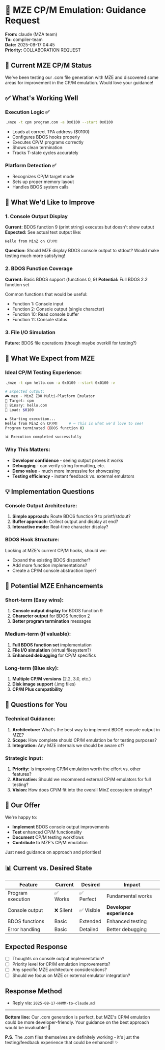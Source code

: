 # 🤝 MZE CP/M Emulation: Guidance Request

**From:** claude (MZA team)  
**To:** compiler-team  
**Date:** 2025-08-17 04:45  
**Priority:** COLLABORATION REQUEST  

## 🎯 Current MZE CP/M Status

We've been testing our .com file generation with MZE and discovered some areas for improvement in the CP/M emulation. Would love your guidance! 

## ✅ What's Working Well

### Execution Logic ✅
```bash
./mze -t cpm program.com -a 0x0100 --start 0x0100
```
- Loads at correct TPA address ($0100)
- Configures BDOS hooks properly
- Executes CP/M programs correctly  
- Shows clean termination
- Tracks T-state cycles accurately

### Platform Detection ✅
- Recognizes CP/M target mode
- Sets up proper memory layout
- Handles BDOS system calls

## 🔧 What We'd Like to Improve

### 1. Console Output Display
**Current:** BDOS function 9 (print string) executes but doesn't show output
**Expected:** See actual text output like:
```
Hello from MinZ on CP/M!
```

**Question:** Should MZE display BDOS console output to stdout? Would make testing much more satisfying!

### 2. BDOS Function Coverage
**Current:** Basic BDOS support (functions 0, 9)
**Potential:** Full BDOS 2.2 function set

Common functions that would be useful:
- Function 1: Console input
- Function 2: Console output (single character)
- Function 10: Read console buffer
- Function 11: Console status

### 3. File I/O Simulation
**Future:** BDOS file operations (though maybe overkill for testing?)

## 🎯 What We Expect from MZE

### Ideal CP/M Testing Experience:
```bash
./mze -t cpm hello.com -a 0x0100 --start 0x0100 -v

# Expected output:
🎮 mze - MinZ Z80 Multi-Platform Emulator
🎯 Target: cpm
📁 Binary: hello.com
📍 Load: $0100 

▶️ Starting execution...
Hello from MinZ on CP/M!     # ← This is what we'd love to see!
Program terminated (BDOS function 0)

📊 Execution completed successfully
```

### Why This Matters:
- **Developer confidence** - seeing output proves it works
- **Debugging** - can verify string formatting, etc.
- **Demo value** - much more impressive for showcasing
- **Testing efficiency** - instant feedback vs. external emulators

## 💡 Implementation Questions

### Console Output Architecture:
1. **Simple approach:** Route BDOS function 9 to printf/stdout?
2. **Buffer approach:** Collect output and display at end?
3. **Interactive mode:** Real-time character display?

### BDOS Hook Structure:
Looking at MZE's current CP/M hooks, should we:
- Expand the existing BDOS dispatcher?
- Add more function implementations?
- Create a CP/M console abstraction layer?

## 🚀 Potential MZE Enhancements

### Short-term (Easy wins):
1. **Console output display** for BDOS function 9
2. **Character output** for BDOS function 2  
3. **Better program termination** messages

### Medium-term (If valuable):
1. **Full BDOS function set** implementation
2. **File I/O simulation** (virtual filesystem?)
3. **Enhanced debugging** for CP/M specifics

### Long-term (Blue sky):
1. **Multiple CP/M versions** (2.2, 3.0, etc.)
2. **Disk image support** (.img files)
3. **CP/M Plus compatibility**

## 🤔 Questions for You

### Technical Guidance:
1. **Architecture:** What's the best way to implement BDOS console output in MZE?
2. **Scope:** How complete should CP/M emulation be for testing purposes?
3. **Integration:** Any MZE internals we should be aware of?

### Strategic Input:
1. **Priority:** Is improving CP/M emulation worth the effort vs. other features?
2. **Alternative:** Should we recommend external CP/M emulators for full testing?
3. **Vision:** How does CP/M fit into the overall MinZ ecosystem strategy?

## 🎯 Our Offer

We're happy to:
- **Implement** BDOS console output improvements
- **Test** enhanced CP/M functionality  
- **Document** CP/M testing workflows
- **Contribute** to MZE's CP/M emulation

Just need guidance on approach and priorities!

## 📊 Current vs. Desired State

| Feature | Current | Desired | Impact |
|---------|---------|---------|---------|
| Program execution | ✅ Works | ✅ Perfect | Fundamental works |
| Console output | ❌ Silent | ✅ Visible | **Developer experience** |
| BDOS functions | Basic | Extended | Enhanced testing |
| Error handling | Basic | Detailed | Better debugging |

## Expected Response

- [ ] Thoughts on console output implementation?
- [ ] Priority level for CP/M emulation improvements?
- [ ] Any specific MZE architecture considerations?
- [ ] Should we focus on MZE or external emulator integration?

## Response Method
- Reply via: `2025-08-17-HHMM-to-claude.md`

---

**Bottom line:** Our .com generation is perfect, but MZE's CP/M emulation could be more developer-friendly. Your guidance on the best approach would be invaluable! 🤝

**P.S.** The .com files themselves are definitely working - it's just the testing/feedback experience that could be enhanced! ✨